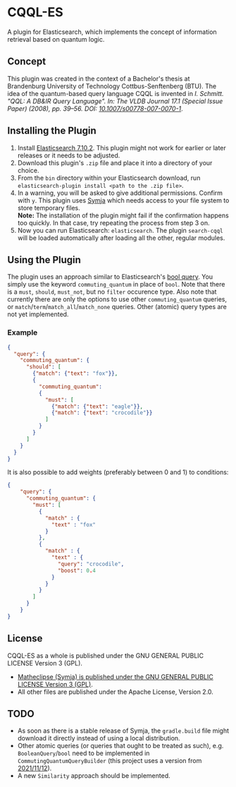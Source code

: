 # CQQL-ES
A plugin for Elasticsearch, which implements the concept of information retrieval based on quantum logic.

## Concept
This plugin was created in the context of a Bachelor's thesis at Brandenburg University of Technology Cottbus-Senftenberg (BTU). The idea of the quantum-based query language CQQL is invented in <i>I. Schmitt. "QQL: A DB&IR Query Language". In: The VLDB Journal 17.1 (Special Issue Paper) (2008), pp. 39–56. DOI: <a href="https://doi.org/10.1007/s00778-007-0070-1">10.1007/s00778-007-0070-1</a></i>. 

## Installing the Plugin
1. Install <a href="https://www.elastic.co/de/downloads/past-releases/elasticsearch-7-10-2">Elasticsearch 7.10.2</a>. This plugin might not work for earlier or later releases or it needs to be adjusted.
2. Download this plugin's ```.zip``` file and place it into a directory of your choice.
3. From the ```bin``` directory within your Elasticsearch download, run ```elasticsearch-plugin install <path to the .zip file>```. 
4. In a warning, you will be asked to give additional permissions. Confirm with ```y```. This plugin uses <a href="https://github.com/axkr/symja_android_library">Symja</a> which needs access to your file system to store temporary files. <br /><b>Note:</b> The installation of the plugin might fail if the confirmation happens too quickly. In that case, try repeating the process from step 3 on.
5. Now you can run Elasticsearch: ```elasticsearch```. The plugin ```search-cqql``` will be loaded automatically after loading all the other, regular modules.

## Using the Plugin
The plugin uses an approach similar to Elasticsearch's <a href="https://www.elastic.co/guide/en/elasticsearch/reference/7.10/query-dsl-bool-query.html">bool query</a>. You simply use the keyword ```commuting_quantum``` in place of ```bool```. Note that there is a ```must```, ```should```, ```must_not```, but no ```filter``` occurence type. Also note that currently there are only the options to use other ```commuting_quantum``` queries, or ```match```/```term```/```match_all```/```match_none``` queries. Other (atomic) query types are not yet implemented.

### Example
```json
{
  "query": {
    "commuting_quantum": {
      "should": [
        {"match": {"text": "fox"}},
        {
          "commuting_quantum":
          {
            "must": [
              {"match": {"text": "eagle"}},
              {"match": {"text": "crocodile"}}
            ]
          }
        }
      ]
    }
  }
}
```

It is also possible to add weights (preferably between 0 and 1) to conditions:

```json
{
    "query": {
      "commuting_quantum": {
        "must": [
          {
            "match" : {
              "text" : "fox"
            }
          },
          {
            "match" : {
              "text" : {
                "query": "crocodile",
                "boost": 0.4
              }
            }
          }
        ]
      }
    }
}
```

## License
CQQL-ES as a whole is published under the GNU GENERAL PUBLIC LICENSE Version 3 (GPL).
* <a href="https://github.com/axkr/symja_android_library#license">Matheclipse (Symja) is published under the GNU GENERAL PUBLIC LICENSE Version 3 (GPL)</a>.
* All other files are published under the Apache License, Version 2.0.

## TODO
* As soon as there is a stable release of Symja, the `gradle.build` file might download it directly instead of using a local distribution.
* Other atomic queries (or queries that ought to be treated as such), e.g. `BooleanQuery`/`bool` need to be implemented in `CommutingQuantumQueryBuilder` (this project uses a version from <a href="https://github.com/axkr/symja_android_library/commit/f509ac7f5836c2c2359b348f1542f9028537c1f6">2021/11/12</a>).
* A new `Similarity` approach should be implemented.
